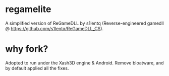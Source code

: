 # regamelite
A simplified version of ReGameDLL by s1lentq (Reverse-engineered gamedll @ https://github.com/s1lentq/ReGameDLL_CS). 

# why fork?
Adopted to run under the Xash3D engine & Android. Remove bloatware, and by default applied all the fixes.
